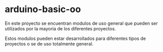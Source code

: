 # arduino-basic-oo
En este proyecto se encuentran modulos de uso general que pueden ser utilizados por la mayoria de los diferentes proyectos.

Estos modulos pueden estar desarrollados para diferentes tipos de proyectos o se de uso totalmente general.